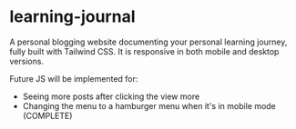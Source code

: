 # learning-journal

A personal blogging website documenting your personal learning journey, fully built with Tailwind CSS. It is responsive in both mobile and desktop versions.

Future JS will be implemented for: 
- Seeing more posts after clicking the view more
- Changing the menu to a hamburger menu when it's in mobile mode (COMPLETE)
